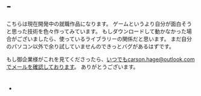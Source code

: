 # -
こちらは現在開発中の就職作品になります。
ゲームというより自分が面白そうと思った技術を色々作ってみています。
もしダウンロードして動かなかった場合がございましたら、使っているライブラリーの関係だと思います。
まだ自分のパソコン以外で余り試していませんのできっとバグがあるはずです。

もし御企業様がこれを見てくださったら、いつでもcarson.hage@outlook.comでメールを確認しております。
ありがとうございます。
- #
